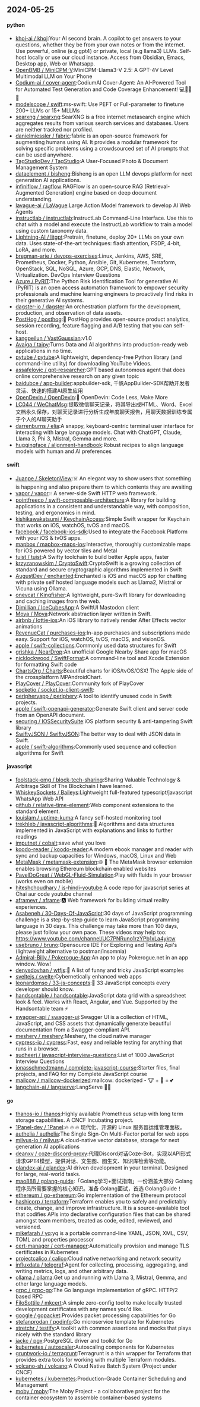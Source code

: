## 2024-05-25

#### python
* [khoj-ai / khoj](https://github.com/khoj-ai/khoj):Your AI second brain. A copilot to get answers to your questions, whether they be from your own notes or from the internet. Use powerful, online (e.g gpt4) or private, local (e.g llama3) LLMs. Self-host locally or use our cloud instance. Access from Obsidian, Emacs, Desktop app, Web or Whatsapp.
* [OpenBMB / MiniCPM-V](https://github.com/OpenBMB/MiniCPM-V):MiniCPM-Llama3-V 2.5: A GPT-4V Level Multimodal LLM on Your Phone
* [Codium-ai / cover-agent](https://github.com/Codium-ai/cover-agent):CodiumAI Cover-Agent: An AI-Powered Tool for Automated Test Generation and Code Coverage Enhancement! 💻🤖🧪🐞
* [modelscope / swift](https://github.com/modelscope/swift):ms-swift: Use PEFT or Full-parameter to finetune 200+ LLMs or 15+ MLLMs
* [searxng / searxng](https://github.com/searxng/searxng):SearXNG is a free internet metasearch engine which aggregates results from various search services and databases. Users are neither tracked nor profiled.
* [danielmiessler / fabric](https://github.com/danielmiessler/fabric):fabric is an open-source framework for augmenting humans using AI. It provides a modular framework for solving specific problems using a crowdsourced set of AI prompts that can be used anywhere.
* [TagStudioDev / TagStudio](https://github.com/TagStudioDev/TagStudio):A User-Focused Photo & Document Management System
* [dataelement / bisheng](https://github.com/dataelement/bisheng):Bisheng is an open LLM devops platform for next generation AI applications.
* [infiniflow / ragflow](https://github.com/infiniflow/ragflow):RAGFlow is an open-source RAG (Retrieval-Augmented Generation) engine based on deep document understanding.
* [lavague-ai / LaVague](https://github.com/lavague-ai/LaVague):Large Action Model framework to develop AI Web Agents
* [instructlab / instructlab](https://github.com/instructlab/instructlab):InstructLab Command-Line Interface. Use this to chat with a model and execute the InstructLab workflow to train a model using custom taxonomy data.
* [Lightning-AI / litgpt](https://github.com/Lightning-AI/litgpt):Pretrain, finetune, deploy 20+ LLMs on your own data. Uses state-of-the-art techniques: flash attention, FSDP, 4-bit, LoRA, and more.
* [bregman-arie / devops-exercises](https://github.com/bregman-arie/devops-exercises):Linux, Jenkins, AWS, SRE, Prometheus, Docker, Python, Ansible, Git, Kubernetes, Terraform, OpenStack, SQL, NoSQL, Azure, GCP, DNS, Elastic, Network, Virtualization. DevOps Interview Questions
* [Azure / PyRIT](https://github.com/Azure/PyRIT):The Python Risk Identification Tool for generative AI (PyRIT) is an open access automation framework to empower security professionals and machine learning engineers to proactively find risks in their generative AI systems.
* [dagster-io / dagster](https://github.com/dagster-io/dagster):An orchestration platform for the development, production, and observation of data assets.
* [PostHog / posthog](https://github.com/PostHog/posthog):🦔 PostHog provides open-source product analytics, session recording, feature flagging and A/B testing that you can self-host.
* [kangpeilun / VastGaussian](https://github.com/kangpeilun/VastGaussian):v1.0
* [Avaiga / taipy](https://github.com/Avaiga/taipy):Turns Data and AI algorithms into production-ready web applications in no time.
* [pytube / pytube](https://github.com/pytube/pytube):A lightweight, dependency-free Python library (and command-line utility) for downloading YouTube Videos.
* [assafelovic / gpt-researcher](https://github.com/assafelovic/gpt-researcher):GPT based autonomous agent that does online comprehensive research on any given topic
* [baidubce / app-builder](https://github.com/baidubce/app-builder):appbuilder-sdk, 千帆AppBuilder-SDK帮助开发者灵活、快速的搭建AI原生应用
* [OpenDevin / OpenDevin](https://github.com/OpenDevin/OpenDevin):🐚 OpenDevin: Code Less, Make More
* [LC044 / WeChatMsg](https://github.com/LC044/WeChatMsg):提取微信聊天记录，将其导出成HTML、Word、Excel文档永久保存，对聊天记录进行分析生成年度聊天报告，用聊天数据训练专属于个人的AI聊天助手
* [darrenburns / elia](https://github.com/darrenburns/elia):A snappy, keyboard-centric terminal user interface for interacting with large language models. Chat with ChatGPT, Claude, Llama 3, Phi 3, Mistral, Gemma and more.
* [huggingface / alignment-handbook](https://github.com/huggingface/alignment-handbook):Robust recipes to align language models with human and AI preferences

#### swift
* [Juanpe / SkeletonView](https://github.com/Juanpe/SkeletonView):☠️ An elegant way to show users that something is happening and also prepare them to which contents they are awaiting
* [vapor / vapor](https://github.com/vapor/vapor):💧 A server-side Swift HTTP web framework.
* [pointfreeco / swift-composable-architecture](https://github.com/pointfreeco/swift-composable-architecture):A library for building applications in a consistent and understandable way, with composition, testing, and ergonomics in mind.
* [kishikawakatsumi / KeychainAccess](https://github.com/kishikawakatsumi/KeychainAccess):Simple Swift wrapper for Keychain that works on iOS, watchOS, tvOS and macOS.
* [facebook / facebook-ios-sdk](https://github.com/facebook/facebook-ios-sdk):Used to integrate the Facebook Platform with your iOS & tvOS apps.
* [mapbox / mapbox-maps-ios](https://github.com/mapbox/mapbox-maps-ios):Interactive, thoroughly customizable maps for iOS powered by vector tiles and Metal
* [tuist / tuist](https://github.com/tuist/tuist):A Swifty toolchain to build better Apple apps, faster
* [krzyzanowskim / CryptoSwift](https://github.com/krzyzanowskim/CryptoSwift):CryptoSwift is a growing collection of standard and secure cryptographic algorithms implemented in Swift
* [AugustDev / enchanted](https://github.com/AugustDev/enchanted):Enchanted is iOS and macOS app for chatting with private self hosted language models such as Llama2, Mistral or Vicuna using Ollama.
* [onevcat / Kingfisher](https://github.com/onevcat/Kingfisher):A lightweight, pure-Swift library for downloading and caching images from the web.
* [Dimillian / IceCubesApp](https://github.com/Dimillian/IceCubesApp):A SwiftUI Mastodon client
* [Moya / Moya](https://github.com/Moya/Moya):Network abstraction layer written in Swift.
* [airbnb / lottie-ios](https://github.com/airbnb/lottie-ios):An iOS library to natively render After Effects vector animations
* [RevenueCat / purchases-ios](https://github.com/RevenueCat/purchases-ios):In-app purchases and subscriptions made easy. Support for iOS, watchOS, tvOS, macOS, and visionOS.
* [apple / swift-collections](https://github.com/apple/swift-collections):Commonly used data structures for Swift
* [grishka / NearDrop](https://github.com/grishka/NearDrop):An unofficial Google Nearby Share app for macOS
* [nicklockwood / SwiftFormat](https://github.com/nicklockwood/SwiftFormat):A command-line tool and Xcode Extension for formatting Swift code
* [ChartsOrg / Charts](https://github.com/ChartsOrg/Charts):Beautiful charts for iOS/tvOS/OSX! The Apple side of the crossplatform MPAndroidChart.
* [PlayCover / PlayCover](https://github.com/PlayCover/PlayCover):Community fork of PlayCover
* [socketio / socket.io-client-swift](https://github.com/socketio/socket.io-client-swift):
* [peripheryapp / periphery](https://github.com/peripheryapp/periphery):A tool to identify unused code in Swift projects.
* [apple / swift-openapi-generator](https://github.com/apple/swift-openapi-generator):Generate Swift client and server code from an OpenAPI document.
* [securing / IOSSecuritySuite](https://github.com/securing/IOSSecuritySuite):iOS platform security & anti-tampering Swift library
* [SwiftyJSON / SwiftyJSON](https://github.com/SwiftyJSON/SwiftyJSON):The better way to deal with JSON data in Swift.
* [apple / swift-algorithms](https://github.com/apple/swift-algorithms):Commonly used sequence and collection algorithms for Swift

#### javascript
* [foolstack-omg / block-tech-sharing](https://github.com/foolstack-omg/block-tech-sharing):Sharing Valuable Technology & Arbitrage Skill of The Blockchain I have learned.
* [WhiskeySockets / Baileys](https://github.com/WhiskeySockets/Baileys):Lightweight full-featured typescript/javascript WhatsApp Web API
* [github / relative-time-element](https://github.com/github/relative-time-element):Web component extensions to the standard <time> element.
* [louislam / uptime-kuma](https://github.com/louislam/uptime-kuma):A fancy self-hosted monitoring tool
* [trekhleb / javascript-algorithms](https://github.com/trekhleb/javascript-algorithms):📝 Algorithms and data structures implemented in JavaScript with explanations and links to further readings
* [imputnet / cobalt](https://github.com/imputnet/cobalt):save what you love
* [koodo-reader / koodo-reader](https://github.com/koodo-reader/koodo-reader):A modern ebook manager and reader with sync and backup capacities for Windows, macOS, Linux and Web
* [MetaMask / metamask-extension](https://github.com/MetaMask/metamask-extension):🌐 🔌 The MetaMask browser extension enables browsing Ethereum blockchain enabled websites
* [PavelDoGreat / WebGL-Fluid-Simulation](https://github.com/PavelDoGreat/WebGL-Fluid-Simulation):Play with fluids in your browser (works even on mobile)
* [hiteshchoudhary / js-hindi-youtube](https://github.com/hiteshchoudhary/js-hindi-youtube):A code repo for javascript series at Chai aur code youtube channel
* [aframevr / aframe](https://github.com/aframevr/aframe):🅰️
Web framework for building virtual reality experiences.
* [Asabeneh / 30-Days-Of-JavaScript](https://github.com/Asabeneh/30-Days-Of-JavaScript):30 days of JavaScript programming challenge is a step-by-step guide to learn JavaScript programming language in 30 days. This challenge may take more than 100 days, please just follow your own pace. These videos may help too: https://www.youtube.com/channel/UC7PNRuno1rzYPb1xLa4yktw
* [usebruno / bruno](https://github.com/usebruno/bruno):Opensource IDE For Exploring and Testing Api's (lightweight alternative to postman/insomnia)
* [Admiral-Billy / Pokerogue-App](https://github.com/Admiral-Billy/Pokerogue-App):An app to play Pokerogue.net in an app window. Wow!
* [denysdovhan / wtfjs](https://github.com/denysdovhan/wtfjs):🤪 A list of funny and tricky JavaScript examples
* [sveltejs / svelte](https://github.com/sveltejs/svelte):Cybernetically enhanced web apps
* [leonardomso / 33-js-concepts](https://github.com/leonardomso/33-js-concepts):📜 33 JavaScript concepts every developer should know.
* [handsontable / handsontable](https://github.com/handsontable/handsontable):JavaScript data grid with a spreadsheet look & feel. Works with React, Angular, and Vue. Supported by the Handsontable team ⚡
* [swagger-api / swagger-ui](https://github.com/swagger-api/swagger-ui):Swagger UI is a collection of HTML, JavaScript, and CSS assets that dynamically generate beautiful documentation from a Swagger-compliant API.
* [meshery / meshery](https://github.com/meshery/meshery):Meshery, the cloud native manager
* [cypress-io / cypress](https://github.com/cypress-io/cypress):Fast, easy and reliable testing for anything that runs in a browser.
* [sudheerj / javascript-interview-questions](https://github.com/sudheerj/javascript-interview-questions):List of 1000 JavaScript Interview Questions
* [jonasschmedtmann / complete-javascript-course](https://github.com/jonasschmedtmann/complete-javascript-course):Starter files, final projects, and FAQ for my Complete JavaScript course
* [mailcow / mailcow-dockerized](https://github.com/mailcow/mailcow-dockerized):mailcow: dockerized - 🐮 + 🐋 = 💕
* [langchain-ai / langserve](https://github.com/langchain-ai/langserve):LangServe 🦜️🏓

#### go
* [thanos-io / thanos](https://github.com/thanos-io/thanos):Highly available Prometheus setup with long term storage capabilities. A CNCF Incubating project.
* [1Panel-dev / 1Panel](https://github.com/1Panel-dev/1Panel):🔥 🔥 🔥 现代化、开源的 Linux 服务器运维管理面板。
* [authelia / authelia](https://github.com/authelia/authelia):The Single Sign-On Multi-Factor portal for web apps
* [milvus-io / milvus](https://github.com/milvus-io/milvus):A cloud-native vector database, storage for next generation AI applications
* [deanxv / coze-discord-proxy](https://github.com/deanxv/coze-discord-proxy):代理Discord对话Coze-Bot，实现以API形式请求GPT4模型，提供对话、文生图、图生文、知识库检索等功能。
* [plandex-ai / plandex](https://github.com/plandex-ai/plandex):AI driven development in your terminal. Designed for large, real-world tasks.
* [mao888 / golang-guide](https://github.com/mao888/golang-guide):「Golang学习+面试指南」一份涵盖大部分 Golang程序员所需要掌握的核心知识。准备 Golang面试，首选 GolangGuide！
* [ethereum / go-ethereum](https://github.com/ethereum/go-ethereum):Go implementation of the Ethereum protocol
* [hashicorp / terraform](https://github.com/hashicorp/terraform):Terraform enables you to safely and predictably create, change, and improve infrastructure. It is a source-available tool that codifies APIs into declarative configuration files that can be shared amongst team members, treated as code, edited, reviewed, and versioned.
* [mikefarah / yq](https://github.com/mikefarah/yq):yq is a portable command-line YAML, JSON, XML, CSV, TOML and properties processor
* [cert-manager / cert-manager](https://github.com/cert-manager/cert-manager):Automatically provision and manage TLS certificates in Kubernetes
* [projectcalico / calico](https://github.com/projectcalico/calico):Cloud native networking and network security
* [influxdata / telegraf](https://github.com/influxdata/telegraf):Agent for collecting, processing, aggregating, and writing metrics, logs, and other arbitrary data.
* [ollama / ollama](https://github.com/ollama/ollama):Get up and running with Llama 3, Mistral, Gemma, and other large language models.
* [grpc / grpc-go](https://github.com/grpc/grpc-go):The Go language implementation of gRPC. HTTP/2 based RPC
* [FiloSottile / mkcert](https://github.com/FiloSottile/mkcert):A simple zero-config tool to make locally trusted development certificates with any names you'd like.
* [google / gopacket](https://github.com/google/gopacket):Provides packet processing capabilities for Go
* [stefanprodan / podinfo](https://github.com/stefanprodan/podinfo):Go microservice template for Kubernetes
* [stretchr / testify](https://github.com/stretchr/testify):A toolkit with common assertions and mocks that plays nicely with the standard library
* [jackc / pgx](https://github.com/jackc/pgx):PostgreSQL driver and toolkit for Go
* [kubernetes / autoscaler](https://github.com/kubernetes/autoscaler):Autoscaling components for Kubernetes
* [gruntwork-io / terragrunt](https://github.com/gruntwork-io/terragrunt):Terragrunt is a thin wrapper for Terraform that provides extra tools for working with multiple Terraform modules.
* [volcano-sh / volcano](https://github.com/volcano-sh/volcano):A Cloud Native Batch System (Project under CNCF)
* [kubernetes / kubernetes](https://github.com/kubernetes/kubernetes):Production-Grade Container Scheduling and Management
* [moby / moby](https://github.com/moby/moby):The Moby Project - a collaborative project for the container ecosystem to assemble container-based systems
